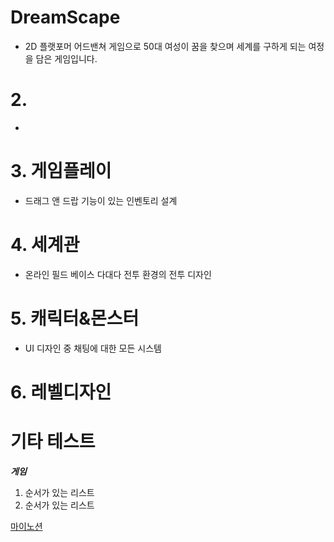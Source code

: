 




# DreamScape
- 2D 플랫포머 어드밴쳐 게임으로 50대 여성이 꿈을 찾으며 세계를 구하게 되는 여정을 담은 게임입니다.
# 2. 
- 
# 3. 게임플레이
- 드래그 앤 드랍 기능이 있는 인벤토리 설계
# 4. 세계관
- 온라인 필드 베이스 다대다 전투 환경의 전투 디자인
# 5. 캐릭터&몬스터
- UI 디자인 중 채팅에 대한 모든 시스템
# 6. 레벨디자인



# 기타 테스트
__*게임*__</br>

1. 순서가 있는 리스트
2. 순서가 있는 리스트

[마이노션](https://www.notion.so/c5964fda21284115a25c2ddc3f2ebaba?pvs=4)
